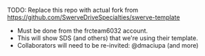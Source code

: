 TODO: Replace this repo with actual fork from https://github.com/SwerveDriveSpecialties/swerve-template

- Must be done from the frcteam6032 account.
- This will show SDS (and others) that we're using their template.
- Collaborators will need to be re-invited:
    @dmaciupa (and more)